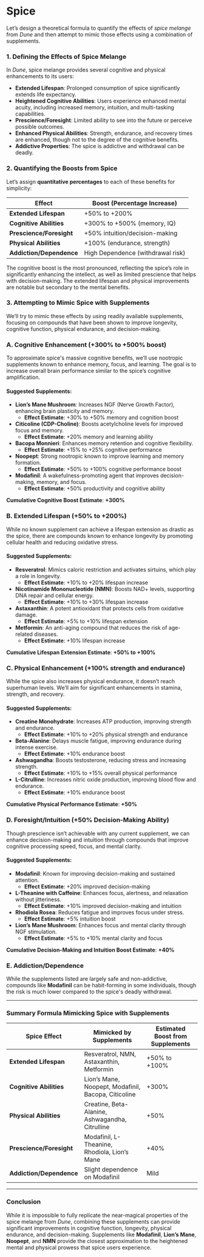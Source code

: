 # Spice

Let’s design a theoretical formula to quantify the effects of *spice melange* from *Dune* and then attempt to mimic those effects using a combination of supplements.

### **1. Defining the Effects of Spice Melange**

In *Dune*, spice melange provides several cognitive and physical enhancements to its users:
- **Extended Lifespan**: Prolonged consumption of spice significantly extends life expectancy.
- **Heightened Cognitive Abilities**: Users experience enhanced mental acuity, including increased memory, intuition, and multi-tasking capabilities.
- **Prescience/Foresight**: Limited ability to see into the future or perceive possible outcomes.
- **Enhanced Physical Abilities**: Strength, endurance, and recovery times are enhanced, though not to the degree of the cognitive benefits.
- **Addictive Properties**: The spice is addictive and withdrawal can be deadly.

### **2. Quantifying the Boosts from Spice**

Let’s assign **quantitative percentages** to each of these benefits for simplicity:

| **Effect**                    | **Boost (Percentage Increase)** |
|--------------------------------|---------------------------------|
| **Extended Lifespan**          | +50% to +200%                   |
| **Cognitive Abilities**        | +300% to +500% (memory, IQ)     |
| **Prescience/Foresight**       | +50% intuition/decision-making  |
| **Physical Abilities**         | +100% (endurance, strength)     |
| **Addiction/Dependence**       | High Dependence (withdrawal risk) |

The cognitive boost is the most pronounced, reflecting the spice’s role in significantly enhancing the intellect, as well as limited prescience that helps with decision-making. The extended lifespan and physical improvements are notable but secondary to the mental benefits.

### **3. Attempting to Mimic Spice with Supplements**

We’ll try to mimic these effects by using readily available supplements, focusing on compounds that have been shown to improve longevity, cognitive function, physical endurance, and decision-making.

### **A. Cognitive Enhancement (+300% to +500% boost)**

To approximate spice's massive cognitive benefits, we’ll use nootropic supplements known to enhance memory, focus, and learning. The goal is to increase overall brain performance similar to the spice’s cognitive amplification.

#### **Suggested Supplements:**
- **Lion’s Mane Mushroom**: Increases NGF (Nerve Growth Factor), enhancing brain plasticity and memory.
  - **Effect Estimate**: +30% to +50% memory and cognition boost
- **Citicoline (CDP-Choline)**: Boosts acetylcholine levels for improved focus and memory.
  - **Effect Estimate**: +20% memory and learning ability
- **Bacopa Monnieri**: Enhances memory retention and cognitive flexibility.
  - **Effect Estimate**: +15% to +25% cognitive performance
- **Noopept**: Strong nootropic known to improve learning and memory formation.
  - **Effect Estimate**: +50% to +100% cognitive performance boost
- **Modafinil**: A wakefulness-promoting agent that improves decision-making, memory, and focus.
  - **Effect Estimate**: +50% productivity and cognitive ability

**Cumulative Cognitive Boost Estimate**: **+300%**

### **B. Extended Lifespan (+50% to +200%)**

While no known supplement can achieve a lifespan extension as drastic as the spice, there are compounds known to enhance longevity by promoting cellular health and reducing oxidative stress.

#### **Suggested Supplements:**
- **Resveratrol**: Mimics caloric restriction and activates sirtuins, which play a role in longevity.
  - **Effect Estimate**: +10% to +20% lifespan increase
- **Nicotinamide Mononucleotide (NMN)**: Boosts NAD+ levels, supporting DNA repair and cellular energy.
  - **Effect Estimate**: +10% to +30% lifespan increase
- **Astaxanthin**: A potent antioxidant that protects cells from oxidative damage.
  - **Effect Estimate**: +5% to +10% lifespan extension
- **Metformin**: An anti-aging compound that reduces the risk of age-related diseases.
  - **Effect Estimate**: +10% lifespan increase

**Cumulative Lifespan Extension Estimate**: **+50% to +100%**

### **C. Physical Enhancement (+100% strength and endurance)**

While the spice also increases physical endurance, it doesn’t reach superhuman levels. We’ll aim for significant enhancements in stamina, strength, and recovery.

#### **Suggested Supplements:**
- **Creatine Monohydrate**: Increases ATP production, improving strength and endurance.
  - **Effect Estimate**: +10% to +20% physical strength and endurance
- **Beta-Alanine**: Delays muscle fatigue, improving endurance during intense exercise.
  - **Effect Estimate**: +10% endurance boost
- **Ashwagandha**: Boosts testosterone, reducing stress and increasing strength.
  - **Effect Estimate**: +10% to +15% overall physical performance
- **L-Citrulline**: Increases nitric oxide production, improving blood flow and endurance.
  - **Effect Estimate**: +10% endurance boost

**Cumulative Physical Performance Estimate**: **+50%**

### **D. Foresight/Intuition (+50% Decision-Making Ability)**

Though prescience isn’t achievable with any current supplement, we can enhance decision-making and intuition through compounds that improve cognitive processing speed, focus, and mental clarity.

#### **Suggested Supplements:**
- **Modafinil**: Known for improving decision-making and sustained attention.
  - **Effect Estimate**: +20% improved decision-making
- **L-Theanine with Caffeine**: Enhances focus, alertness, and relaxation without jitteriness.
  - **Effect Estimate**: +10% improved decision-making and intuition
- **Rhodiola Rosea**: Reduces fatigue and improves focus under stress.
  - **Effect Estimate**: +5% intuition boost
- **Lion’s Mane Mushroom**: Enhances focus and mental clarity through NGF stimulation.
  - **Effect Estimate**: +5% to +10% mental clarity and focus

**Cumulative Decision-Making and Intuition Boost Estimate**: **+40%**

### **E. Addiction/Dependence**

While the supplements listed are largely safe and non-addictive, compounds like **Modafinil** can be habit-forming in some individuals, though the risk is much lower compared to the spice's deadly withdrawal.

---

### **Summary Formula Mimicking Spice with Supplements**

| **Spice Effect**              | **Mimicked by Supplements**          | **Estimated Boost from Supplements** |
|-------------------------------|--------------------------------------|--------------------------------------|
| **Extended Lifespan**          | Resveratrol, NMN, Astaxanthin, Metformin | +50% to +100%                       |
| **Cognitive Abilities**        | Lion’s Mane, Noopept, Modafinil, Bacopa, Citicoline | +300%                              |
| **Physical Abilities**         | Creatine, Beta-Alanine, Ashwagandha, Citrulline | +50%                               |
| **Prescience/Foresight**       | Modafinil, L-Theanine, Rhodiola, Lion’s Mane | +40%                               |
| **Addiction/Dependence**       | Slight dependence on Modafinil       | Mild                                |

---

### **Conclusion**

While it is impossible to fully replicate the near-magical properties of the spice melange from *Dune*, combining these supplements can provide significant improvements in cognitive function, longevity, physical endurance, and decision-making. Supplements like **Modafinil**, **Lion’s Mane**, **Noopept**, and **NMN** provide the closest approximation to the heightened mental and physical prowess that spice users experience.
